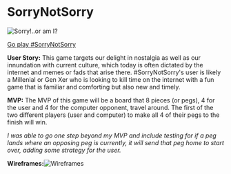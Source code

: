 # SorryNotSorry

![Sorry!..or am I?](http://www.clipartkid.com/images/188/sorry-game-clipart-sorry-the-game-of-sweet-Ym8wSg-clipart.jpg)

[Go play #SorryNotSorry](https://sincerelykristi.github.io/sorrynotsorry/)

**User Story:** This game targets our delight in nostalgia as well as our innundation with current culture, which today is often dictated by the internet and memes or fads that arise there. #SorryNotSorry's user is likely a Millenial or Gen Xer who is looking to kill time on the internet with a fun game that is familiar and comforting but also new and timely.

**MVP:** The MVP of this game will be a board that 8 pieces (or pegs), 4 for the user and 4 for the computer opponent, travel around. The first of the two different players (user and computer) to make all 4 of their pegs to the finish will win. 

*I was able to go one step beyond my MVP and include testing for if a peg lands where an opposing peg is currently, it will send that peg home to start over, adding some strategy for the user.*

**Wireframes:**![Wireframes](wireframes.jpg=400px)



